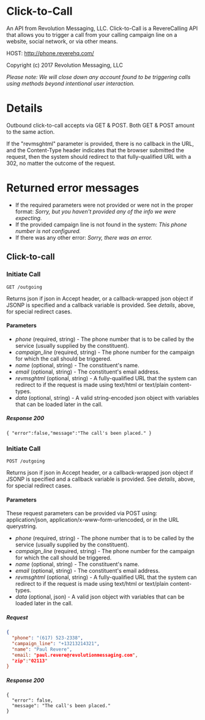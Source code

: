 # Click-to-Call

An API from Revolution Messaging, LLC. Click-to-Call is a RevereCalling API that allows you to trigger a call from your calling campaign line on a website, social network, or via other means.

HOST: http://phone.reverehq.com/

Copyright (c) 2017 Revolution Messaging, LLC

*_Please note_: We will close down any account found to be triggering calls using methods beyond intentional user interaction.*

# Details

Outbound click-to-call accepts via GET & POST. Both GET & POST amount to the same action.

If the "revmsghtml" parameter is provided, there is no callback in the URL, and the Content-Type header indicates that the browser submitted the request, then the system should redirect to that fully-qualified URL with a 302, no matter the outcome of the request.

# Returned error messages

* If the required parameters were not provided or were not in the proper format: _Sorry, but you haven't provided any of the info we were expecting._
* If the provided campaign line is not found in the system: _This phone number is not configured._
* If there was any other error: _Sorry, there was an error._

## Click-to-call

### Initiate Call

```
GET /outgoing
```

Returns json if json in Accept header, or a callback-wrapped json object if JSONP is specified and a callback variable is provided. See _details_, above, for special redirect cases.

#### Parameters

- *phone* (required, string) - The phone number that is to be called by the service (usually supplied by the constituent).
- *campaign_line* (required, string) - The phone number for the campaign for which the call should be triggered.
- *name* (optional, string) - The constituent's name.
- *email* (optional, string) - The constituent's email address.
- *revmsghtml* (optional, string) - A fully-qualified URL that the system can redirect to if the request is made using text/html or text/plain content-types.
- *data* (optional, string) - A valid string-encoded json object with variables that can be loaded later in the call.

##### Response 200

```
{ "error":false,"message":"The call's been placed." }
```

### Initiate Call

```
POST /outgoing
```

Returns json if json in Accept header, or a callback-wrapped json object if JSONP is specified and a callback variable is provided. See _details_, above, for special redirect cases.

#### Parameters

These request parameters can be provided via POST using: application/json, application/x-www-form-urlencoded, or in the URL querystring.

- *phone* (required, string) - The phone number that is to be called by the service (usually supplied by the constituent).
- *campaign_line* (required, string) - The phone number for the campaign for which the call should be triggered.
- *name* (optional, string) - The constituent's name.
- *email* (optional, string) - The constituent's email address.
- *revmsghtml* (optional, string) - A fully-qualified URL that the system can redirect to if the request is made using text/html or text/plain content-types.
- *data* (optional, json) - A valid json object with variables that can be loaded later in the call.

##### Request

```json
{
  "phone": "(617) 523-2338",
  "campaign_line": "+13213214321",
  "name": "Paul Revere",
  "email: "paul.revere@revolutionmessaging.com",
  "zip":"02113"
}
```

##### Response 200

```
{
  "error": false,
  "message": "The call's been placed."
}
```
